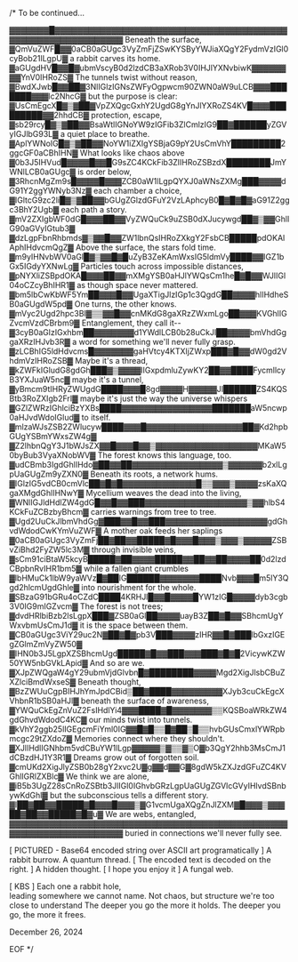 /* To be continued...

▓▓▓▓▓▓▓█▓▓▓▓▓▓▓▓▓▓▓▓▓▓▓▓▓▓▓▓▓▓▓▓▓▓▓▓▓▓▓▓▓▓▓▓▓▓▓▓▓▓▓▓▓▓▓▓▓▓▓▓▓▓▓▓▓▓▓▓▓   Beneath the surface,
▓QmVuZWF█▓▓0aCB0aGUgc3VyZmFjZSwKYSByYWJiaXQgY2FydmVzIGl0cyBob21lLgpU▓   a rabbit carves its home.
▓aGUgdHV█▓▓█▓ubmVscyB0d2lzdCB3aXRob3V0IHJlYXNvbiwK▓▓▓▓▓▓▓▓YnV0IHRoZS▓   The tunnels twist without reason,
▓BwdXJwb█▓▓██▓3NlIGlzIGNsZWFyOgpwcm90ZWN0aW9uLCB▓▓▓███████▓▓▓lc2NhcG▓   but the purpose is clear:
▓UsCmEgcX█▓▒▓██▓VpZXQgcGxhY2UgdG8gYnJlYXRoZS4KV█▓▓▓█████████▓▓2hhdCB▓   protection, escape,
▓sb29rcy█▓▒▓██▓▓BsaWtlIGNoYW9zIGFib3ZlCmlzIG9██▓██████yZGVyIGJlbG93L▓   a quiet place to breathe.
▓AplYWNoIG█▓▒▓██▓▓NoYW1iZXIgYSBjaG9pY2UsCmVhY█████████2ggcGF0aCBhIHN▓   What looks like chaos above
▓0b3J5IHVud█▓▓▓▓█▓▓█G9sZC4KCkFib3ZlIHRoZSBzdX████████JmYWNlLCB0aGUgc▓   is order below,
▓3RhcnMgZm9s█▓▓▓▓█▓▓▓ZCB0aW1lLgpQYXJ0aWNsZXMg███▓▓▓▓dG91Y2ggYWNyb3Nz▓   each chamber a choice,
▓IGltcG9zc2li█▓▒▓██▓▓bGUgZGlzdGFuY2VzLAphcyB0█▓█▓█▓aG91Z2ggc3BhY2Ugb▓   each path a story.
▓mV2ZXIgbWF0dG█▓▓▓██▓▓VyZWQuCk9uZSB0dXJucywgd██▓▒▓▓GhlIG90aGVyIGtub3▓
▓dzLgpFbnRhbmds▓▒▓▓█▓▓ZW1lbnQsIHRoZXkgY2FsbCB█████pdOKAlAphIHdvcmQgZ▓   Above the surface, the stars fold time.
▓m9yIHNvbWV0aGl█▓▒▓▓█▓█uZyB3ZeKAmWxsIG5ldmVy████▓▓IGZ1bGx5IGdyYXNwLg▓   Particles touch across impossible distances,
▓pNYXliZSBpdOKA█▓▓▓██▓▓mXMgYSB0aHJlYWQsCm1he█▓█▓▓WJlIGl04oCZcyBhIHR1▓   as though space never mattered.
▓bm5lbCwKbWF5Ym██▓▓▓█▓▓UgaXTigJlzIGp1c3QgdG██▓▓▓▓hlIHdheSB0aGUgdW5pd▓   One turns, the other knows.
▓mVyc2Ugd2hpc3Bl▓▒▒▓▓█▓▓cnMKdG8gaXRzZWxmLgo██▓▓▓KVGhlIGZvcmVzdCBrbm9▓   Entanglement, they call it--
▓3cyB0aGlzIGxhbm██▓▓▓▓▓▓▓d1YWdlLCB0b28uCkJl██▓▓▓▓bmVhdGggaXRzIHJvb3R▓   a word for something we'll never fully grasp.
▓zLCBhIG5ldHdvcms█▓▓▓▓▓▓▓gaHVtcy4KTXljZWxp███▓█▓▓dW0gd2VhdmVzIHRoZSB▓   Maybe it's a thread,
▓kZWFkIGludG8gdGh███▓▒▓▓▓▓lIGxpdmluZywKY2██▓▓████FycmllcyB3YXJuaW5nc▓   maybe it's a tunnel,
▓yBmcm9tIHRyZWUgdG████▓▓▓█8gd▓▓▓▓H▓▓▓▓▓Jl██████ZS4KQSBtb3RoZXIgb2FrI▓   maybe it's just the way the universe whispers
▓GZlZWRzIGhlciBzYXBs████▓▓▓▓▓▓▓▓▓▓▓▓▓▓▓▓███████aW5ncwp0aHJvdWdoIGlud▓   to itself.
▓mlzaWJsZSB2ZWlucyw████▓▓▓█▓▓▓▓▓▓▓▓▓▓▓▓▓▓▓▓▓██▓Kd2hpbGUgYSBmYWxsZW4g▓
▓Z2lhbnQgY3J1bWJsZX▓▓█▓▓▓█▓▓▒▓▓▓▓▓▓▓▓▓▓▓▓▓▓▓▓▓▓MKaW50byBub3VyaXNobWV▓   The forest knows this language, too.
▓udCBmb3IgdGhlIHdo▓██▓▓██▓▓▓▓▓▓▓▓▓▓▓▓▓▓▓▓▒▓▓▓▓▓▓b2xlLgpUaGUgZm9yZXN0▓   Beneath its roots, a network hums.
▓IGlzIG5vdCB0cmVlc██▓█▓█▓▓▓▓▓▓▓▓▓▓▓▓▓█▒▒▓▓▓▒▓▓▓▓zsKaXQgaXMgdGhlIHNwY▓   Mycellium weaves the dead into the living,
▓WNlIGJldHdlZW4gdG█▓▓█▓▓███▓▓▓▓▓▓▓▓▓▓▓▓▓▓▓▓▓▓▒▓▓hlbS4KCkFuZCBzbyBhcm▓   carries warnings from tree to tree.
▓Ugd2UuCkJlbmVhdGg▓███▓▓█▓▓███▓▓▓▓▓▓▓▓▓▓▓▓▓▓▓▓▓▓gdGhvdWdodCwKYmVuZWF▓   A mother oak feeds her saplings
▓0aCB0aGUgc3VyZmFj██▓██▓▓█████▓█▓▓▓█▓▓▓▒▓▓▓▒▓▓▓▓▓ZSBvZiBhd2FyZW5lc3M▓   through invisible veins,
▓sCm91ciBtaW5kcyB█████▓██▓▓▓▓█████▓▓██▓▓██▓▓▓▓██0d2lzdCBpbnRvIHR1bm5▓   while a fallen giant crumbles
▓lbHMuCk1lbW9yaWVz█▓██IG██████▓▓▓▓▓▓▓████Nvb▓▓▓█m5lY3Qgd2hlcmUgdGhle▓   into nourishment for the whole.
▓SBzaG91bGRu4oCZdC████4KRHJl█▓▓█▓▓▓▓█YW1zIG█▓▓▓▓dyb3cgb3V0IG9mIGZvcm▓   The forest is not trees;
▓dvdHRlbiBzb2lsLgpX███▓ZSB0aGl██▓▓▓▓uayB3Z██▓█▓▓SBhcmUgYWxvbmUsCmJ1d▓   it is the space between them.
▓CB0aGUgc3ViY29uc2N▓██▓█▓pb3V███▓▓▓▓zIHR▓▓█▓███lbGxzIGEgZGlmZmVyZW50▓
▓IHN0b3J5LgpXZSBhcmUgd█████▓█▓▓███▓▓▓███▓█▓█2VicywKZW50YW5nbGVkLApid▓   And so are we.
▓XJpZWQgaW4gY29ubmVjdGlvbn█▓████████▓▓▓▓Mgd2XigJlsbCBuZXZlciBmdWxseS▓   Beneath thought,
▓BzZWUuCgpBIHJhYmJpdCBid▒██▓████▓▓▓▓▓▓▓▓▓XJyb3cuCkEgcXVhbnR1bSB0aHJl▓   beneath the surface of awareness,
▓YWQuCkEgZnVuZ2FsIHdlYi4▓▓▓████▓█▓▓▓▓▓▓▓▒▒KQSBoaWRkZW4gdGhvdWdodC4KC▓   our minds twist into tunnels.
▓kVhY2ggb25lIGEgcmFiYml0IG▓▓█▓█▒▒█▓██▒█▒▒hvbGUsCmxlYWRpbmcgc29tZXdoZ▓   Memories connect where they shouldn't.
▓XJlIHdlIGNhbm5vdCBuYW1lLgp▓▓▓▓▓▒▓▒▒▓▒O▓b3QgY2hhb3MsCmJ1dCBzdHJ1Y3R1▓   Dreams grow out of forgotten soil.
▓cmUKd2XigJlyZSB0b28gY2xvc2U▓g▓▓d▓▓G▓8gdW5kZXJzdGFuZC4KVGhlIGRlZXBlc▓   We think we are alone,
▓iB5b3UgZ28sCnRoZSBtb3JlIGl0IGhvbGRzLgpUaGUgZGVlcGVyIHlvdSBnbywKdGhl▓   but the subconscious tells a different story.
▓I██▓██▓▓█████▓█▓▓▓█▓▓▓▒▓G1vcmUgaXQgZnJlZXM▓█▓▓▓▒▓▓▓██▓██▓▓█████▓█▓u▓   We are webs, entangled,
▓▓▓▓▓▓▓▓▓▓▓▓▓▓▓▓▓▓▓▓▓▓▓▓▓▓▓▓▓▓▓▓▓▓▓▓▓▓▓▓▓▓▓▓▓▓▓▓▓▓▓▓▓▓▓▓▓▓▓▓▓▓▓▓▓▓▓▓▓   buried in connections we'll never fully see.

 [ PICTURED - Base64 encoded string over ASCII art programatically ]    A rabbit burrow.
                                                                        A quantum thread.
 [ The encoded text is decoded on the right.                       ]    A hidden thought.
 [ I hope you enjoy it                                             ]    A fungal web.
   
 [ KBS                                                             ]    Each one a rabbit hole,  
                                                                        leading somewhere we cannot name.
                                                                        Not chaos,
                                                                        but structure
                                                                        we're too close to understand
                                                                        The deeper you go
                                                                        the more it holds.
                                                                        The deeper you go,
                                                                        the more it frees.
                                                                        
                                                                        
December 26, 2024

EOF */